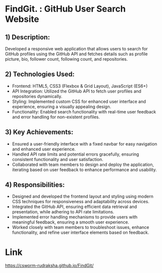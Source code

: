 # FindGit. : GitHub User Search Website
## 1) Description:
   Developed a responsive web application that allows users to search for GitHub profiles using the GitHub API and fetches details such as profile picture, bio, follower count, following count, and repositories.

## 2) Technologies Used:
  * Frontend: HTML5, CSS3 (Flexbox & Grid Layout), JavaScript (ES6+)
  * API Integration: Utilized the GitHub API to fetch user profiles and repositories dynamically.
  * Styling: Implemented custom CSS for enhanced user interface and experience, ensuring a visually appealing design.
  * Functionality: Enabled search functionality with real-time user feedback and error handling for non-existent profiles.
## 3) Key Achievements:
  * Ensured a user-friendly interface with a fixed navbar for easy navigation and enhanced user experience.
  * Handled API rate limits and potential errors gracefully, ensuring consistent functionality and user satisfaction.
  * Collaborated with team members to design and deploy the application, iterating based on user feedback to enhance performance and usability.
## 4) Responsibilities:
  * Designed and developed the frontend layout and styling using modern CSS techniques for responsiveness and adaptability across devices.
  * Integrated the GitHub API, ensuring efficient data retrieval and presentation, while adhering to API rate limitations.
  * Implemented error handling mechanisms to provide users with meaningful feedback, ensuring a smooth user experience.
  * Worked closely with team members to troubleshoot issues, enhance functionality, and refine user interface elements based on feedback.
# Link
https://csworm-rudraksha.github.io/FindGit/
